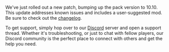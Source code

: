 We've just rolled out a new patch, bumping up the pack version to 10.10. This update addresses known issues and includes a user-suggested mod. Be sure to check out the [changelog](https://github.com/AMPZNetwork/All-The-Forge/blob/main/PatchNotes/ATFG10.md#version-1010-june-15th-2024).

To get support, simply hop over to our [Discord](https://discord.com/channels/495506209881849856/1047177001674485850) server and open a support thread. Whether it's troubleshooting, or just to chat with fellow players, our Discord community is the perfect place to connect with others and get the help you need.
